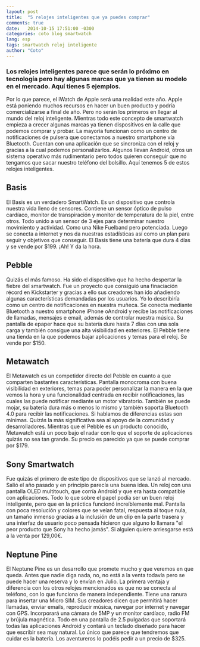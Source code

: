 ```yaml
---
layout: post
title:  "5 relojes inteligentes que ya puedes comprar"
comments: true
date:   2014-10-15 17:51:00 -0300
categories: coto blog smartwatch 
lang: esp
tags: smartwatch reloj inteligente
author: "Coto"
---
```

<h3>Los relojes inteligentes parece que serán lo próximo en tecnología pero hay algunas marcas que ya tienen su modelo en el mercado. Aquí tienes 5 ejemplos.</h3>

Por lo que parece, el iWatch de Apple será una realidad este año. Apple está poniendo muchos recursos en hacer un buen producto y podría comercializarse a final de año. Pero no serán los primeros en llegar al mundo del reloj inteligente. Mientras todo este concepto de smartwatch empieza a crecer algunas marcas ya tienen dispositivos en la calle que podemos comprar y probar. La mayoría funcionan como un centro de notificaciones de pulsera que conectamos a nuestro smartphone vía Bluetooth. Cuentan con una aplicación que se sincroniza con el reloj y gracias a la cual podemos personalizarlos. Algunos llevan Android, otros un sistema operativo más rudimentario pero todos quieren conseguir que no tengamos que sacar nuestro teléfono del bolsillo. Aquí tenemos 5 de estos relojes inteligentes.

## Basis

El Basis es un verdadero SmartWatch. Es un dispositivo que controla nuestra vida lleno de sensores. Contiene un sensor óptico de pulso cardíaco, monitor de transpiración y monitor de temperatura de la piel, entre otros. Todo unido a un sensor de 3 ejes para determinar nuestro movimiento y actividad. Como una Nike Fuelband pero potenciada. Luego se conecta a internet y nos da nuestras estadísticas así como un plan para seguir y objetivos que conseguir. El Basis tiene una batería que dura 4 días y se vende por $199. ¡Ah! Y da la hora.

## Pebble

Quizás el más famoso. Ha sido el dispositivo que ha hecho despertar la fiebre del smartwatch. Fue un proyecto que consiguió una finaciación récord en Kickstarter y gracias a ello sus creadores han ido añadiendo algunas características demandadas por los usuarios. Yo lo describiría como un centro de notificaciones en nuestra muñeca. Se conecta mediante Bluetooth a nuestro smartphone iPhone oAndroid y recibe las notificaciones de llamadas, mensajes e email, además de controlar nuestra música. Su pantalla de epaper hace que su batería dure hasta 7 días con una sola carga y también consigue una alta visibilidad en exteriores. El Pebble tiene una tienda en la que podemos bajar aplicaciones y temas para el reloj. Se vende por $150.

## Metawatch

El Metawatch es un competidor directo del Pebble en cuanto a que comparten bastantes características. Pantalla monocroma con buena visibilidad en exteriores, temas para poder personalizar la manera en la que vemos la hora y una funcionalidad centrada en recibir notificaciones, las cuales las puede notificar mediante un motor vibratorio. También se puede mojar, su batería dura más o menos lo mismo y también soporta Bluetooth 4.0 para recibir las notificaciones. Si hablamos de diferencias estas son mínimas. Quizás la más significativa sea al apoyo de la comunidad y desarrolladores. Mientras que el Pebble es un producto conocido, Metawatch está un poco bajo el radar con lo que el soporte de aplicaciones quizás no sea tan grande. Su precio es parecido ya que se puede comprar por $179.

## Sony Smartwatch

Fue quizás el primero de este tipo de dispositivos que se lanzó al mercado. Salió el año pasado y en principio parecía una buena idea. Un reloj con una pantalla OLED multitouch, que corría Android y que era hasta compatible con aplicaciones. Todo lo que sobre el papel podía ser un buen reloj inteligente, pero que en la práctica funcionó increíblemente mal. Pantalla con poca resolución y colores que se veían fatal, respuesta al toque nula, un tamaño inmenso gracias a la inclusión de un clip en la parte trasera y una interfaz de usuario poco pensada hicieron que alguno lo llamara "el peor producto que Sony ha hecho jamás". Si alguien quiere arriesgarse está a la venta por 129,00€.


## Neptune Pine


El Neptune Pine es un desarrollo que promete mucho y que veremos en que queda. Antes que nadie diga nada, no, no está a la venta todavía pero se puede hacer una reserva y lo envían en Julio. La primera ventaja y diferencia con los otros relojes mencionados es que no se conecta al teléfono, con lo que funciona de manera independiente. Tiene una ranura para insertar una Micro SIM. Sus creadores dicen que permitirá hacer llamadas, enviar emails, reproducir música, navegar por internet y navegar con GPS. Incorporará una cámara de 5MP y un monitor cardíaco, radio FM y brújula magnética. Todo en una pantalla de 2.5 pulgadas que soportará todas las aplicaciones Android y contará un teclado diseñado para hacer que escribir sea muy natural. Lo único que parece que tendremos que cuidar es la batería. Los aventureros lo podéis pedir a un precio de $325.

